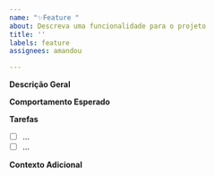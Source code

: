 ```yaml
---
name: "✨Feature "
about: Descreva uma funcionalidade para o projeto
title: ''
labels: feature
assignees: amandou

---
```


**Descrição Geral**


**Comportamento Esperado**


**Tarefas**
- [ ] ...
- [ ] ...

**Contexto Adicional**
